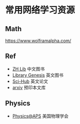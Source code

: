 # 常用网络学习资源

## Math

https://www.wolframalpha.com/

## Ref

- [ZH Lib](https://zh.z-lib.org/) 中文图书
- [Library Genesis](http://libgen.rs/) 英文图书
- [Sci-Hub](https://sci-hub.se/) 英文论文
- [arxiv](https://arxiv.org/) 预印本文库

## Physics

- [Physics@APS](https://physics.aps.org/) 美国物理学会
